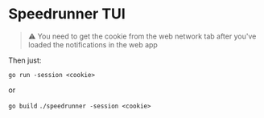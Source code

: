 # Speedrunner TUI

> :warning: You need to get the cookie from the web network tab after you've loaded the notifications in the web app

Then just:

`go run -session <cookie>`

or 

`go build`
`./speedrunner -session <cookie>`
